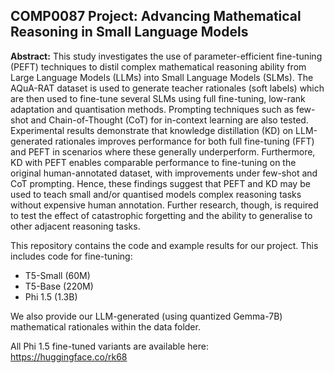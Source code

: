 ## COMP0087 Project: Advancing Mathematical Reasoning in Small Language Models

**Abstract:** This study investigates the use of parameter-efficient fine-tuning (PEFT) techniques to distil complex mathematical reasoning ability from Large Language Models (LLMs) into Small Language Models (SLMs). The AQuA-RAT dataset is used to generate teacher rationales (soft labels) which are then used to fine-tune several SLMs using full fine-tuning, low-rank adaptation and quantisation methods. Prompting techniques such as few-shot and Chain-of-Thought (CoT) for in-context learning are also tested. Experimental results demonstrate that knowledge distillation (KD) on LLM-generated rationales improves performance for both full fine-tuning (FFT) and PEFT in scenarios where these generally underperform. Furthermore, KD with PEFT enables comparable performance to fine-tuning on the original human-annotated dataset, with improvements under few-shot and CoT prompting. Hence, these findings suggest that PEFT and KD may be used to teach small and/or quantised models complex reasoning tasks without expensive human annotation. Further research, though, is required to test the effect of catastrophic forgetting and the ability to generalise to other adjacent reasoning tasks.

This repository contains the code and example results for our project. This includes code for fine-tuning:

- T5-Small (60M)
- T5-Base (220M)
- Phi 1.5 (1.3B)


We also provide our LLM-generated (using quantized Gemma-7B) mathematical rationales within the data folder.


All Phi 1.5 fine-tuned variants are available here: https://huggingface.co/rk68
